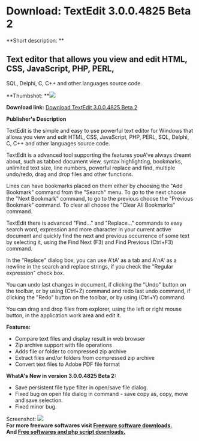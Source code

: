 # Download: TextEdit 3.0.0.4825 Beta 2

**Short description: **

## Text editor that allows you view and edit HTML, CSS, JavaScript, PHP, PERL,
SQL, Delphi, C, C++ and other languages source code.

  
**Thumbshot: **![](http://www.freewarefiles.com/screenshot/textedit3b2_md.gif)   
  
**Download link:** [Download TextEdit 3.0.0.4825 Beta 2](http://freesoftwares.boysofts.com/TextEdit_program_42099.html)  
  

**Publisher's Description**  
  

TextEdit is the simple and easy to use powerful text editor for Windows that
allows you view and edit HTML, CSS, JavaScript, PHP, PERL, SQL, Delphi, C, C++
and other languages source code.

TextEdit is a advanced tool supporting the features youA've always dreamt
about, such as tabbed document view, syntax highlighting, bookmarks, unlimited
text size, line numbers, powerful replace and find, multiple undo/redo, drag
and drop files and other functions.

Lines can have bookmarks placed on them either by choosing the "Add Bookmark"
command from the "Search" menu. To go to the next choose the "Next Bookmark"
command, to go to the previous choose the "Previous Bookmark" command. To
clear all choose the "Clear All Bookmarks" command.

TextEdit there is advanced "Find..." and "Replace..." commands to easy search
word, expression and more character in your current active document and
quickly find the next and previous occurrence of some text by selecting it,
using the Find Next (F3) and Find Previous (Ctrl+F3) command.

In the "Replace" dialog box, you can use A'tA' as a tab and A'nA' as a newline
in the search and replace strings, if you check the "Regular expression" check
box.

You can undo last changes in document, if clicking the "Undo" button on the
toolbar, or by using (Ctrl+Z) command and redo last undo command, if clicking
the "Redo" button on the toolbar, or by using (Ctrl+Y) command.

You can drag and drop files from explorer, using the left or right mouse
button, in the application work area and edit it.

**Features:**

  * Compare text files and display result in web browser 
  * Zip archive support with file operations 
  * Adds file or folder to compressed zip archive 
  * Extract files and/or folders from compressed zip archive 
  * Convert text files to Adobe PDF file format 

**WhatA's New in version 3.0.0.4825 Beta 2:**

  * Save persistent file type filter in open/save file dialog. 
  * Fixed bug on open file dialog in command - save copy as, copy, move and save selection. 
  * Fixed minor bug. 

  
  
Screenshot: ![](http://www.freewarefiles.com/screenshot/textedit3b2.gif)  
**For more freeware softwares visit [Freeware software downloads.](http://freesoftwares.boysofts.com/)**   
**And [Free softwares and php script downloads.](http://www.boysofts.com/)**

